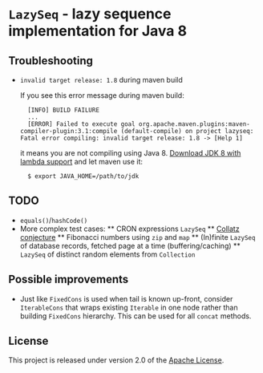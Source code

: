 # `LazySeq` - lazy sequence implementation for Java 8

## Troubleshooting

* `invalid target release: 1.8` during maven build

	If you see this error message during maven build:

		[INFO] BUILD FAILURE
		...
		[ERROR] Failed to execute goal org.apache.maven.plugins:maven-compiler-plugin:3.1:compile (default-compile) on project lazyseq: Fatal error compiling: invalid target release: 1.8 -> [Help 1]

	it means you are not compiling using Java 8. [Download JDK 8 with lambda support](https://jdk8.java.net/lambda/) and let maven use it:

		$ export JAVA_HOME=/path/to/jdk


## TODO
* `equals()`/`hashCode()`
* More complex test cases:
** CRON expressions `LazySeq`
** [Collatz conjecture](http://en.wikipedia.org/wiki/Collatz_conjecture)
** Fibonacci numbers using `zip` and `map`
** (In)finite `LazySeq` of database records, fetched page at a time (buffering/caching)
** `LazySeq` of distinct random elements from `Collection`

## Possible improvements
* Just like `FixedCons` is used when tail is known up-front, consider `IterableCons` that wraps existing `Iterable` in one node rather than building `FixedCons` hierarchy. This can be used for all `concat` methods.

## License
This project is released under version 2.0 of the [Apache License](http://www.apache.org/licenses/LICENSE-2.0).
